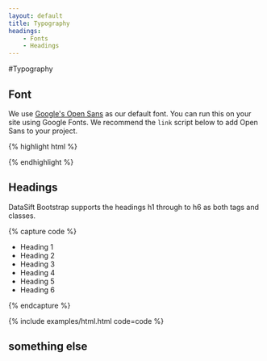 ```yaml
---
layout: default
title: Typography
headings:
    - Fonts
    - Headings
---
```


#Typography

## Font
We use [Google's Open Sans](https://www.google.com/fonts/specimen/Open+Sans) as our default font. You can run this on your site using Google Fonts. We recommend the `link` script below to add Open Sans to your project.

{% highlight html %}
<link href='http://fonts.googleapis.com/css?family=Open+Sans:400,300,300italic,400italic,700' rel='stylesheet' type='text/css'>
{% endhighlight %}

## Headings
DataSift Bootstrap supports the headings h1 through to h6 as both tags and classes.

{% capture code %}
<ul>
    <li class="h1">Heading 1</li>
    <li class="h2">Heading 2</li>
    <li class="h3">Heading 3</li>
    <li class="h4">Heading 4</li>
    <li class="h5">Heading 5</li>
    <li class="h6">Heading 6</li>
</ul>
{% endcapture %}

{% include examples/html.html code=code %}

## something else
